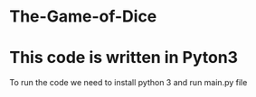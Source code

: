 # The-Game-of-Dice
# This code is written in Pyton3
To run the code we need to install python 3 and run main.py file
